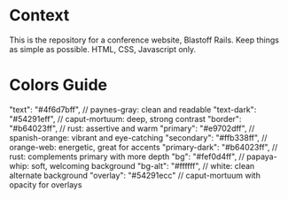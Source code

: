 # Context
This is the repository for a conference website, Blastoff Rails.
Keep things as simple as possible. HTML, CSS, Javascript only.

# Colors Guide
"text": "#4f6d7bff",          // paynes-gray: clean and readable
"text-dark": "#54291eff",     // caput-mortuum: deep, strong contrast
"border": "#b64023ff",        // rust: assertive and warm
"primary": "#e9702dff",       // spanish-orange: vibrant and eye-catching
"secondary": "#ffb338ff",     // orange-web: energetic, great for accents
"primary-dark": "#b64023ff",  // rust: complements primary with more depth
"bg": "#fef0d4ff",            // papaya-whip: soft, welcoming background
"bg-alt": "#ffffff",          // white: clean alternate background
"overlay": "#54291ecc"        // caput-mortuum with opacity for overlays

